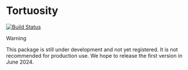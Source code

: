 # Tortuosity

[![Build Status](https://github.com/ma-sadeghi/Tortuosity.jl/actions/workflows/CI.yml/badge.svg?branch=main)](https://github.com/ma-sadeghi/Tortuosity.jl/actions/workflows/CI.yml?query=branch%3Amain)

> [!WARNING]  
> This package is still under development and not yet registered. It is not recommended for production use. We hope to release the first version in June 2024.

